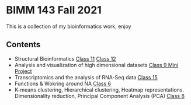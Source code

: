 # BIMM 143 Fall 2021
This is a collection of my bioinformatics work, enjoy

## Contents
- Structural Bioinformatics [Class 11](https://github.com/codatious/bimm143/blob/main/class%2011/Class-11.md) [Class 12](https://github.com/codatious/bimm143/blob/main/Class.12.Rmd) 
- Analysis and visualization of high dimensional datasets [Class 9 Mini Project](https://github.com/codatious/bimm143/blob/main/week5/mini%20project.Rmd)
- Transcriptomics and the analysis of RNA-Seq data [Class 15](https://github.com/codatious/bimm143/blob/main/Class%2015.Rmd)
- Functions & Wokring around NA [Class 6](https://github.com/codatious/bimm143/blob/main/NA.functions.Rmd)
- K-means clustering, Hierarchical clustering, Heatmap representations. Dimensionality reduction, Principal Component Analysis (PCA) [Class 8](https://github.com/codatious/bimm143/blob/main/Lab%2008.Rmd)

